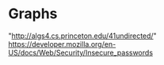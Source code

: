 # Graphs
"http://algs4.cs.princeton.edu/41undirected/"
https://developer.mozilla.org/en-US/docs/Web/Security/Insecure_passwords
